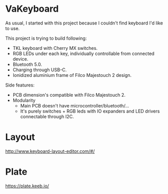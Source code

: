 # VaKeyboard
As usual, I started with this project because I couldn't find keyboard I'd like to use.

This project is trying to build following:
- TKL keyboard with Cherry MX switches.
- RGB LEDs under each key, individually controllable from connected device.
- Bluetooth 5.0.
- Charging through USB-C.
- Ionidized aluminium frame of Filco Majestouch 2 design.

Side features:
- PCB dimension's compatible with Filco Majestouch 2.
- Modularity
  - Main PCB doesn't have microcontroller/bluetooth/...
  - It's purely switches + RGB leds with IO expanders and LED drivers connectable through I2C.

# Layout
http://www.keyboard-layout-editor.com/#/

# Plate
https://plate.keeb.io/
